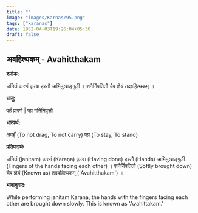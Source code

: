 ```yaml
---
title: ""
image: "images/Karnas/95.png"
tags: ["karanas"]
date: 1952-04-03T19:26:04+05:30
draft: false
---
```


## अवहित्थकम् - Avahitthakam

**श्लोक:**

जनितं करणं कृत्वा हस्तौ चाभिमुखाङ्गुली । शनैर्निपतितौ चैव ज्ञेयं तदवहित्थकम् ॥

**धातुः**

वहँ प्रापणे |
ष्ठा गतिनिवृत्तौ 


**धात्वर्थ:**

अवहँ (To not drag, To not carry)
ष्ठा (To stay, To stand)

**प्रतिपदार्थः**

जनितं (janitam) करणं (Karaṇa) कृत्वा (Having done) हस्तौ (Hands) चाभिमुखाङ्गुली (Fingers of the hands facing each other) । शनैर्निपतितौ (Softly brought down) चैव ज्ञेयं (Known as) तदवहित्थकम् ('Avahitthakam') ॥

**भावानुवादः**

While performing janitam Karaṇa, the hands with the fingers facing each other are brought down slowly. This is known as 'Avahittakam.'
